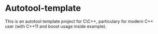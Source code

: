 # Autotool-template

This is an autotool template project for C\C++, particulary for modern C++
user (with C++11 and boost usage inside example).
